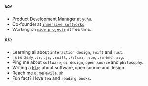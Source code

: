 ##### `NOW`

- Product Development Manager at [`yuhu`](https://yuhu.mx).
- Co-founder at [`inmersive softworks`](https://github.com/inmersive).
- Working on [`side projects`](https://github.com/migueravila?tab=repositories) at free time.

##### `BIO`
- Learning all about `interaction design`, `swift` and `rust`.
- I use daily `.ts`, `.js`, `.swift`, `.(s)css`, `.vue`, `.rs` and `.svg`.
- Ping me about `software`, `ui design`, `open source` and `philosophy`.
- Writing a [`blog`](https://medium.com/@migueravila) about software, open source and design.
- Reach me at [`me@avila.sh`](mailto:me@avila.sh)
- Fun fact? I love `tea` and `reading books`.

